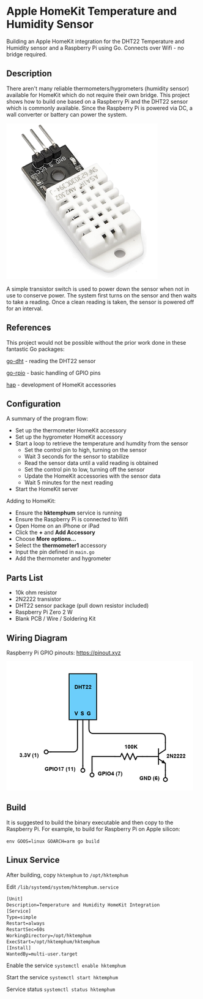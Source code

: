 # Apple HomeKit Temperature and Humidity Sensor
Building an Apple HomeKit integration for the DHT22 Temperature and Humidity sensor and a Raspberry Pi using Go. Connects over Wifi - no bridge required.

## Description
There aren't many reliable thermometers/hygrometers (humidity sensor) available for HomeKit which do not require their own bridge. This project shows how to build one based on a Raspberry Pi and the DHT22 sensor which is commonly available. Since the Raspberry Pi is powered via DC, a wall converter or battery can power the system.

![DHT22](DHT22.png?raw=true)

A simple transistor switch is used to power down the sensor when not in use to conserve power. The system first turns on the sensor and then waits to take a reading. Once a clean reading is taken, the sensor is powered off for an interval.

## References
This project would not be possible without the prior work done in these fantastic Go packages:

[go-dht](https://github.com/MichaelS11/go-dht) - reading the DHT22 sensor

[go-rpio](https://github.com/stianeikeland/go-rpio) - basic handling of GPIO pins

[hap](https://github.com/brutella/hap) - development of HomeKit accessories

## Configuration
A summary of the program flow:
- Set up the thermometer HomeKit accessory
- Set up the hygrometer HomeKit accessory
- Start a loop to retrieve the temperature and humdity from the sensor
    - Set the control pin to high, turning on the sensor
    - Wait 3 seconds for the sensor to stabilize
    - Read the sensor data until a valid reading is obtained 
    - Set the control pin to low, turning off the sensor
    - Update the HomeKit accessories with the sensor data
    - Wait 5 minutes for the next reading
- Start the HomeKit server

Adding to HomeKit:
- Ensure the **hktemphum** service is running
- Ensure the Raspberry Pi is connected to Wifi
- Open Home on an iPhone or iPad
- Click the **+** and **Add Accessory**
- Choose **More options...**
- Select the **thermometer1** accessory
- Input the pin defined in `main.go`
- Add the thermometer and hygrometer

## Parts List
- 10k ohm resistor
- 2N2222 transistor
- DHT22 sensor package (pull down resistor included)
- Raspberry Pi Zero 2 W
- Blank PCB / Wire / Soldering Kit

## Wiring Diagram
Raspberry Pi GPIO pinouts: https://pinout.xyz

![circuit diagram](hktemphum.png?raw=true)

## Build
It is suggested to build the binary executable and then copy to the Raspberry Pi. For example, to build for Raspberry Pi on Apple silicon:

`env GOOS=linux GOARCH=arm go build`

## Linux Service
After building, copy `hktemphum` to `/opt/hktemphum`

Edit `/lib/systemd/system/hktemphum.service`

```
[Unit]
Description=Temperature and Humidity HomeKit Integration
[Service]
Type=simple
Restart=always
RestartSec=60s
WorkingDirectory=/opt/hktemphum
ExecStart=/opt/hktemphum/hktemphum
[Install]
WantedBy=multi-user.target
```

Enable the service `systemctl enable hktemphum`

Start the service `systemctl start hktemphum`

Service status `systemctl status hktemphum`

